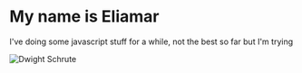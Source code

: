# My name is Eliamar

I've doing some javascript stuff for a while, not the best so far but I'm trying

<img src="https://media.giphy.com/media/EyTz8cSYxLF3a/giphy-downsized.gif" alt="Dwight Schrute">
